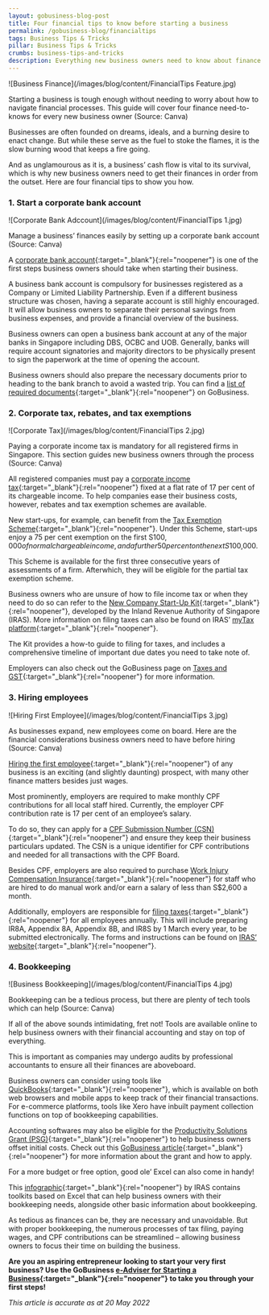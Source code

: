 ```yaml
---
layout: gobusiness-blog-post
title: Four financial tips to know before starting a business
permalink: /gobusiness-blog/financialtips
tags: Business Tips & Tricks
pillar: Business Tips & Tricks
crumbs: business-tips-and-tricks
description: Everything new business owners need to know about finance when starting a business, such as taxes, corporate bank accounts, CPF contributions, and bookkeeping.
---
```


![Business Finance](/images/blog/content/FinancialTips Feature.jpg)
<figcaption> Starting a business is tough enough without needing to worry about how to navigate financial processes. This guide will cover four finance need-to-knows for every new business owner (Source: Canva)</figcaption>

Businesses are often founded on dreams, ideals, and a burning desire to enact change. But while these serve as the fuel to stoke the flames, it is the slow burning wood that keeps a fire going. 

And as unglamourous as it is, a business’ cash flow is vital to its survival, which is why new business owners need to get their finances in order from the outset. Here are four financial tips to show you how. 

### 1. Start a corporate bank account

![Corporate Bank Adccount](/images/blog/content/FinancialTips 1.jpg)
<figcaption> Manage a business’ finances easily by setting up a corporate bank account (Source: Canva)</figcaption>

A [corporate bank account](/start-a-business/open-a-corporate-bank-account/?src=gobiz_blog){:target="_blank"}{:rel="noopener"} is one of the first steps business owners should take when starting their business. 

A business bank account is compulsory for businesses registered as a Company or Limited Liability Partnership. Even if a different business structure was chosen, having a separate account is still highly encouraged. It will allow business owners to separate their personal savings from business expenses, and provide a financial overview of the business. 

Business owners can open a business bank account at any of the major banks in Singapore including DBS, OCBC and UOB. Generally, banks will require account signatories and majority directors to be physically present to sign the paperwork at the time of opening the account. 

Business owners should also prepare the necessary documents prior to heading to the bank branch to avoid a wasted trip. You can find a [list of required documents](/start-a-business/open-a-corporate-bank-account/?src=gobiz_blog){:target="_blank"}{:rel="noopener"} on GoBusiness. 

### 2. Corporate tax, rebates, and tax exemptions

![Corporate Tax](/images/blog/content/FinancialTips 2.jpg)
<figcaption> Paying a corporate income tax is mandatory for all registered firms in Singapore. This section guides new business owners through the process (Source: Canva)</figcaption>

All registered companies must pay a [corporate income tax](https://www.iras.gov.sg/taxes/corporate-income-tax/basics-of-corporate-income-tax/basic-guide-to-corporate-income-tax-for-companies#determining-your-company-s-first-year-of-assessment--ya-){:target="_blank"}{:rel="noopener"} fixed at a flat rate of 17 per cent of its chargeable income. To help companies ease their business costs, however, rebates and tax exemption schemes are available. 

New start-ups, for example, can benefit from the [Tax Exemption Scheme](https://www.iras.gov.sg/quick-links/tax-rates/corporate-income-tax-rates){:target="_blank"}{:rel="noopener"}. Under this Scheme, start-ups enjoy a 75 per cent exemption on the first S$100,000 of normal chargeable income, and a further 50 per cent on the next S$100,000. 

This Scheme is available for the first three consecutive years of assessments of a firm. Afterwhich, they will be eligible for the partial tax exemption scheme. 

Business owners who are unsure of how to file income tax or when they need to do so can refer to the [New Company Start-Up Kit](https://mytax.iras.gov.sg/ESVWeb/default.aspx?target=MCTOnbWelcomePage){:target="_blank"}{:rel="noopener"}, developed by the Inland Revenue Authority of Singapore (IRAS). More information on filing taxes can also be found on IRAS’ [myTax platform](https://mytax.iras.gov.sg/ESVWeb/default.aspx){:target="_blank"}{:rel="noopener"}. 

The Kit provides a how-to guide to filing for taxes, and includes a comprehensive timeline of important due dates you need to take note of. 

Employers can also check out the GoBusiness page on [Taxes and GST](/e-services/taxes-and-gst/?src=gobiz_blog){:target="_blank"}{:rel="noopener"} for more information. 

### 3. Hiring employees 

![Hiring First Employee](/images/blog/content/FinancialTips 3.jpg)
<figcaption> As businesses expand, new employees come on board. Here are the financial considerations business owners need to have before hiring (Source: Canva)</figcaption>

[Hiring the first employee](/start-a-business/hire-employees/?src=gobiz_blog){:target="_blank"}{:rel="noopener"} of any business is an exciting (and slightly daunting) prospect, with many other finance matters besides just wages. 

Most prominently, employers are required to make monthly CPF contributions for all local staff hired. Currently, the employer CPF contribution rate is 17 per cent of an employee’s salary. 

To do so, they can apply for a [CPF Submission Number (CSN)](https://www.cpf.gov.sg/employer/making-cpf-contributions){:target="_blank"}{:rel="noopener"} and ensure they keep their business particulars updated. The CSN is a unique identifier for CPF contributions and needed for all transactions with the CPF Board. 

Besides CPF, employers are also required to purchase [Work Injury Compensation Insurance](https://www.mom.gov.sg/workplace-safety-and-health/work-injury-compensation/work-injury-compensation-insurance){:target="_blank"}{:rel="noopener"} for staff who are hired to do manual work and/or earn a salary of less than S$2,600 a month.

Additionally, employers are responsible for [filing taxes](https://www.iras.gov.sg/taxes/individual-income-tax/employers){:target="_blank"}{:rel="noopener"} for all employees annually. This will include preparing IR8A, Appendix 8A, Appendix 8B, and IR8S by 1 March every year, to be submitted electronically. The forms and instructions can be found on [IRAS’ website](https://www.iras.gov.sg/taxes/individual-income-tax/employers/auto-inclusion-scheme-(ais)-for-employment-income/reporting-employee-earnings-(ir8a-appendix-8a-appendix-8b-ir8s)){:target="_blank"}{:rel="noopener"}. 

### 4. Bookkeeping

![Business Bookkeeping](/images/blog/content/FinancialTips 4.jpg)
<figcaption> Bookkeeping can be a tedious process, but there are plenty of tech tools which can help (Source: Canva)</figcaption>

If all of the above sounds intimidating, fret not! Tools are available online to help business owners with their financial accounting and stay on top of everything. 

This is important as companies may undergo audits by professional accountants to ensure all their finances are aboveboard. 

Business owners can consider using tools like [QuickBooks](https://quickbooks.intuit.com/sg/){:target="_blank"}{:rel="noopener"}, which is available on both web browsers and mobile apps to keep track of their financial transactions. For e-commerce platforms, tools like Xero have inbuilt payment collection functions on top of bookkeeping capabilities. 

Accounting softwares may also be eligible for the [Productivity Solutions Grant (PSG)](/productivity-solutions-grant/?src=gobiz_blog){:target="_blank"}{:rel="noopener"} to help business owners offset initial costs. Check out this [GoBusiness article](/gobusiness-blog/psg/?src=gobiz_blog){:target="_blank"}{:rel="noopener"} for more information about the grant and how to apply.  

For a more budget or free option, good ole’ Excel can also come in handy! 

This [infographic](https://www.iras.gov.sg/taxes/individual-income-tax/self-employed-and-partnerships/keeping-proper-records-and-accounts){:target="_blank"}{:rel="noopener"} by IRAS contains toolkits based on Excel that can help business owners with their bookkeeping needs, alongside other basic information about bookkeeping. 

As tedious as finances can be, they are necessary and unavoidable. But with proper bookkeeping, the numerous processes of tax filing, paying wages, and CPF contributions can be streamlined – allowing business owners to focus their time on building the business.  

**Are you an aspiring entrepreneur looking to start your very first business? Use the GoBusiness [e-Adviser for Starting a Business](https://eadviser.gobusiness.gov.sg/startabusiness?src=gobiz_blog){:target="_blank"}{:rel="noopener"} to take you through your first steps!**

<em> This article is accurate as at 20 May 2022</em>

